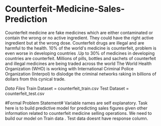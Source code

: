 # Counterfeit-Medicine-Sales-Prediction

Counterfeit medicine are fake medicines which are either contaminated or contain the wrong or no active ingredient. They could have the right active ingredient but at the wrong dose. Counterfeit drugs are illegal and are harmful to the health. 10% of the world's medicine is counterfeit, problem is even worse in developing countries .Up to 30% of medicines in developing countries are counterfeit.
Millions of pills, bottles and sachets of counterfeit and illegal medicines are being traded across the world The World Health Organization (WHO) is working with International Criminal Police Organization (Interpol) to dislodge the criminal networks raking in billions of dollars from this cynical trade.

*Data Files*
Train Dataset = counterfeit_train.csv
Test Dataset = counterfeit_test.csv

#Formal Problem Statement#
Variable names are self explanatory.
Task here is to build predictive model for predicting sales figures given other information related to counterfeit medicine selling operations. We need to build our model on Train data . Test data doesnt have response column.

